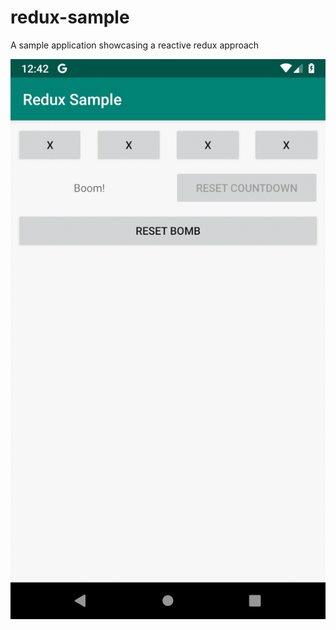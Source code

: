# redux-sample
A sample application showcasing a reactive redux approach

![redux-demo](doc/redux-demo.gif)
